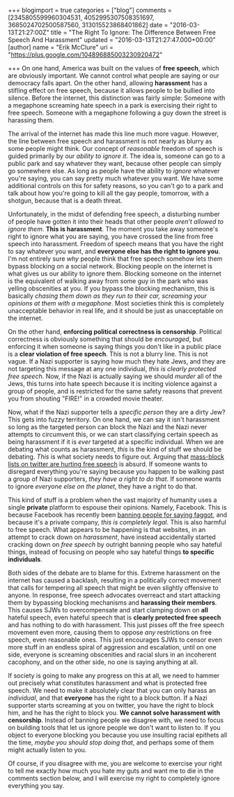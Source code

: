 +++
blogimport = true
categories = ["blog"]
comments = [2345805599960304531, 4052995307508351697, 3685024702500587560, 313015523868401862]
date = "2016-03-13T21:27:00Z"
title = "The Right To Ignore: The Difference Between Free Speech And Harassment"
updated = "2016-03-13T21:27:47.000+00:00"
[author]
name = "Erik McClure"
uri = "https://plus.google.com/104896885003230920472"

+++
On one hand, America was built on the values of **free speech**, which are obviously important. We cannot control what people are saying or our democracy falls apart. On the other hand, allowing **harassment** has a stifling effect on free speech, because it allows people to be bullied into silence. Before the internet, this distinction was fairly simple: Someone with a megaphone screaming hate speech in a park is exercising their right to free speech. Someone with a megaphone following a guy down the street is harassing them.

The arrival of the internet has made this line much more vague. However, the line between free speech and harassment is not nearly as blurry as some people might think. Our concept of *reasonable* freedom of speech is guided primarily by our *ability to ignore it*. The idea is, someone can go to a public park and say whatever they want, because other people can simply go somewhere else. As long as people have the ability to *ignore* whatever you're saying, you can say pretty much whatever you want. We have some additional controls on this for safety reasons, so you can't go to a park and talk about how you're going to kill all the gay people, tomorrow, with a shotgun, because that is a death threat.

Unfortunately, in the midst of defending free speech, a disturbing number of people have gotten it into their heads that other people *aren't allowed to ignore them*. **This is harassment**. The moment you take away someone's right to ignore what you are saying, you have crossed the line from free speech into harassment. Freedom of speech means that you have the right to say whatever you want, and **everyone else has the right to ignore you**. I'm not entirely sure *why* people think that free speech somehow lets them bypass blocking on a social network. Blocking people on the internet is what gives us our ability to ignore them. Blocking someone on the internet is the equivalent of walking away from some guy in the park who was yelling obscenities at you. If you bypass the blocking mechanism, this is basically *chasing them down as they run to their car, screaming your opinions at them with a megaphone*. Most societies think this is completely unacceptable behavior in real life, and it should be just as unacceptable on the internet.

On the other hand, **enforcing political correctness is censorship**. Political correctness is obviously something that should be *encouraged*, but enforcing it when someone is saying things you don't like in a public place is a **clear violation of free speech**. This is not a blurry line. This is not vague. If a Nazi supporter is saying how much they hate Jews, and they are not targeting this message at any one individual, *this is clearly protected free speech*. Now, if the Nazi is actually saying we should *murder* all of the Jews, this turns into hate speech because it is inciting violence against a group of people, and is restricted for the same safety reasons that prevent you from shouting "FIRE!" in a crowded movie theater.

Now, what if the Nazi supporter tells a *specific person* they are a dirty Jew? This gets into fuzzy territory. On one hand, we can say it isn't harassment so long as the targeted person can block the Nazi and the Nazi never attempts to circumvent this, or we can start classifying certain speech as being harassment if it is *ever* targeted at a specific individual. When we are debating what counts as harassment, *this* is the kind of stuff we should be debating. *This* is what society needs to figure out. Arguing that [mass-block lists on twitter are hurting free speech](https://www.google.com/url?sa=t&rct=j&q=&esrc=s&source=web&cd=4&cad=rja&uact=8&ved=0ahUKEwj0hOTPob_LAhVM5GMKHeYmC4AQFggtMAM&url=http%3A%2F%2Ffortune.com%2F2015%2F06%2F12%2Ftwitter-free-speech%2F&usg=AFQjCNEMd-RJPwTUw4eB3Pl_uj-ZgY3SqQ&sig2=Wi4Jh0D0eOVwn51TC5RGqQ) is absurd. If someone wants to disregard everything you're saying because you happen to be walking past a group of Nazi supporters, *they have a right to do that*. If someone wants to ignore *everyone else on the planet*, they have a right to do that.

This kind of stuff is a problem when the vast majority of humanity uses a single **private** platform to espouse their opinions. Namely, Facebook. This is because Facebook has recently been [banning people for saying faggot](http://www.vice.com/read/facebook-wont-let-faggots-say-faggot), and because it's a private company, *this is completely legal*. This is also harmful to free speech. What appears to be happening is that websites, in an attempt to crack down on *harassment*, have instead accidentally started cracking down on *free speech* by outright banning people who say hateful things, instead of focusing on people who say hateful things **to specific individuals**.

Both sides of the debate are to blame for this. Extreme harassment on the internet has caused a backlash, resulting in a politically correct movement that calls for tempering all speech that might be even slightly offensive to anyone. In response, free speech advocates overreact and start attacking them by bypassing blocking mechanisms and **harassing their members**. This causes SJWs to overcompensate and start clamping down on **all** hateful speech, even hateful speech that is **clearly protected free speech** and has nothing to do with harassment. This just pisses off the free speech movement even more, causing them to oppose *any* restrictions on free speech, even reasonable ones. This just encourages SJWs to censor even more stuff in an endless spiral of aggression and escalation, until on one side, everyone is screaming obscenities and racial slurs in an incoherent cacophony, and on the other side, no one is saying anything at all.

If society is going to make any progress on this at all, we need to hammer out precisely what constitutes harassment and what is protected free speech. We need to make it absolutely clear that you can only harass an *individual*, and that **everyone** has the right to a block button. If a Nazi supporter starts screaming at you on twitter, you have the right to block him, and he has the right to block you. **We cannot solve harassment with censorship**. Instead of banning people we disagree with, we need to focus on building tools that let us ignore people we don't want to listen to. If you object to everyone blocking you because you use insulting racial epithets all the time, *maybe you should stop doing that*, and perhaps some of them might actually listen to you.

Of course, if you disagree with me, you are welcome to exercise your right to tell me exactly how much you hate my guts and want me to die in the comments section below, and I will exercise my right to completely ignore everything you say.
